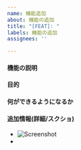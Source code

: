 ```yaml
---
name: 機能追加
about: 機能の追加
title: "[FEAT]: "
labels: 機能の追加
assignees: ''

---
```


#### 機能の説明

#### 目的

#### 何ができるようになるか

#### 追加情報(詳細/スクショ)

- ![Screenshot]()
-
